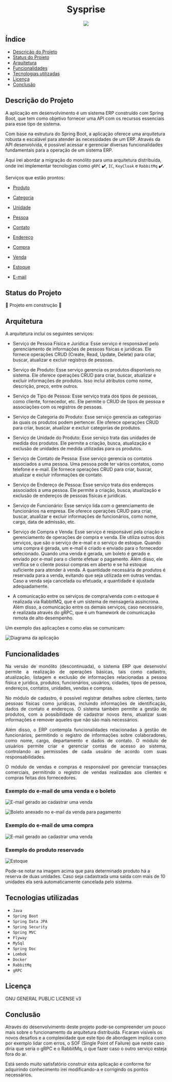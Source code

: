 <h1 align="center"> Sysprise </h1>

<p align="center">
    <img src="http://img.shields.io/static/v1?label=STATUS&message=EM%20DESENVOLVIMENTO&color=GREEN&style=for-the-badge"/>
</p>

## Índice

* [Descrição do Projeto](#descrição-do-projeto)
* [Status do Projeto](#status-do-Projeto)
* [Arquitetura](#arquitetura)
* [Funcionalidades](#funcionalidades)
* [Tecnologias utilizadas](#tecnologias-utilizadas)
* [Licença](#licença)
* [Conclusão](#conclusão)

## Descrição do Projeto

A aplicação em desenvolvimento é um sistema ERP construído com Spring Boot, que tem como objetivo fornecer uma API com os recursos essenciais para esse tipo de sistema.

Com base na estrutura do Spring Boot, a aplicação oferece uma arquitetura robusta e escalável para atender às necessidades de um ERP. Através da API desenvolvida, é possível acessar e gerenciar diversas funcionalidades fundamentais para a operação de um sistema ERP.

Aqui irei abordar a migração do monólito para uma arquitetura distribuída, onde irei implementar tecnologias como `gRPC` :heavy_check_mark:, `IC`, `KeyCloak` e `RabbitMq` :heavy_check_mark:.

Serviços que estão prontos:

* [Produto](https://github.com/cristian486/sysprise-produto)

* [Categoria](https://github.com/cristian486/sysprise-categoria)

* [Unidade](https://github.com/cristian486/sysprise-unidade)

* [Pessoa](https://github.com/cristian486/sysprise-pessoa)

* [Contato](https://github.com/cristian486/sysprise-contato)

* [Endereço](https://github.com/cristian486/sysprise-endereco)

* [Compra](https://github.com/cristian486/sysprise-compra)

* [Venda](https://github.com/cristian486/sysprise-venda)

* [Estoque](https://github.com/cristian486/sysprise-estoque)

* [E-mail](https://github.com/cristian486/sysprise-email)

## Status do Projeto

:construction: Projeto em construção :construction:

## Arquitetura

A arquitetura inclui os seguintes serviços:

* Serviço de Pessoa Física e Jurídica: Esse serviço é responsável pelo gerenciamento de informações de pessoas físicas e jurídicas. Ele fornece operações CRUD (Create, Read, Update, Delete) para criar, buscar, atualizar e excluir registros de pessoas.

* Serviço de Produto: Esse serviço gerencia os produtos disponíveis no sistema. Ele oferece operações CRUD para criar, buscar, atualizar e excluir informações de produtos. Isso inclui atributos como nome, descrição, preço, entre outros.

* Serviço de Tipo de Pessoa: Esse serviço trata dos tipos de pessoas, como cliente, fornecedor, etc. Ele permite o CRUD de tipos de pessoa e associações com os registros de pessoas.

* Serviço de Categoria do Produto: Esse serviço gerencia as categorias às quais os produtos podem pertencer. Ele oferece operações CRUD para criar, buscar, atualizar e excluir categorias de produtos.

* Serviço de Unidade do Produto: Esse serviço trata das unidades de medida dos produtos. Ele permite a criação, busca, atualização e exclusão de unidades de medida utilizadas para os produtos.

* Serviço de Contato de Pessoa: Esse serviço gerencia os contatos associados a uma pessoa. Uma pessoa pode ter vários contatos, como telefone e e-mail. Ele fornece operações CRUD para criar, buscar, atualizar e excluir informações de contato.

* Serviço de Endereço de Pessoa: Esse serviço trata dos endereços associados a uma pessoa. Ele permite a criação, busca, atualização e exclusão de endereços de pessoas físicas e jurídicas.

* Serviço de Funcionário: Esse serviço lida com o gerenciamento de funcionários na empresa. Ele oferece operações CRUD para criar, buscar, atualizar e excluir informações de funcionários, como nome, cargo, data de admissão, etc.

* Serviço de Compra e Venda: Esse serviço é responsável pela criação e gerenciamento de operações de compra e venda. Ele utiliza outros dois serviços, que são o serviço de e-mail e o serviço de estoque. Quando uma compra é gerada, um e-mail é criado e enviado para o fornecedor selecionado. Quando uma venda é gerada, um boleto é gerado e enviado por e-mail para o cliente efetuar o pagamento. Além disso, ele verifica se o cliente possui compras em aberto e se há estoque suficiente para atender à venda. A quantidade necessária de produtos é reservada para a venda, evitando que seja utilizada em outras vendas. Caso a venda seja cancelada ou efetuada, a quantidade é ajustada adequadamente.

* A comunicação entre os serviços de compra/venda com o estoque é realizada via RabbitMQ, que é um sistema de mensageria assíncrona. Além disso, a comunicação entre os demais serviços, caso necessário, é realizada através do gRPC, que é um framework de comunicação remota de alto desempenho.

Um exemplo das aplicações e como elas se comunicam:

![Diagrama da aplicação](../assets/images/diagrama_aplic_fundo_preto.png)


## Funcionalidades

<div style='text-align: justify'> 
Na versão de monólito (descontinuada), o sistema ERP que desenvolvi permite a realização de operações básicas, tais como cadastro, atualização, listagem e exclusão de informações relacionadas a pessoa física e jurídica, produtos, funcionários, usuários, cidades, tipos de pessoa, endereços, contatos, unidades, vendas e compras.

</br>

No módulo de cadastro, é possível registrar detalhes sobre clientes, tanto pessoas físicas como jurídicas, incluindo informações de identificação, dados de contato e endereços. O sistema também permite a gestão de produtos, com a possibilidade de cadastrar novos itens, atualizar suas informações e remover aqueles que não são mais necessários.

Além disso, o ERP contempla funcionalidades relacionadas à gestão de funcionários, permitindo o registro de informações sobre colaboradores, como nome, cargo, departamento e dados de contato. O módulo de usuários permite criar e gerenciar contas de acesso ao sistema, controlando as permissões de cada usuário de acordo com suas responsabilidades.

O módulo de vendas e compras é responsável por gerenciar transações comerciais, permitindo o registro de vendas realizadas aos clientes e compras feitas dos fornecedores.
</div>

### Exemplo do e-mail de uma venda e o boleto

![E-mail gerado ao cadastrar uma venda](../assets/images/email_venda.png)

![Boleto anexado no e-mail da venda para pagamento](../assets/images/boleto_gerado.png)

### Exemplo do e-mail de uma compra

![E-mail gerado ao cadastrar uma venda](../assets/images/email_compra.png)

### Exemplo do produto reservado
![Estoque](../assets/images/estoque.png)

Pode-se notar na imagem acima que para determinado produto há a reserva de duas unidades. Caso seja cadastrada uma saída com mais de 10 unidades ela será automaticamente cancelada pelo sistema.

## Tecnologias utilizadas

- ``Java``
- ``Spring Boot``
- ``Spring Data JPA``
- ``Spring Security``
- ``Spring MVC``
- ``Flyway``
- ``MySql``
- ``Spring Doc``
- ``Lombok``
- ``Docker``
- ``RabbitMq``
- ``gRPC``

## Licença

GNU GENERAL PUBLIC LICENSE v3


## Conclusão

Através do desenvolvimento deste projeto pode-se compreender um pouco mais sobre o funcionamento da arquitetura distribuída. Ficaram visíveis os novos desafios e a complexidade que este tipo de abordagem implica como por exemplo lidar com erros, o SOF (Single Point of Failure) que neste caso diria que seria o gRPC e o RabbitMq, o que fazer caso o outro serviço esteja fora do ar.

Está sendo muito satisfatório construir esta aplicação e conforme for adquirindo conhecimento irei modificando-a e corrigindo os pontos necessários.